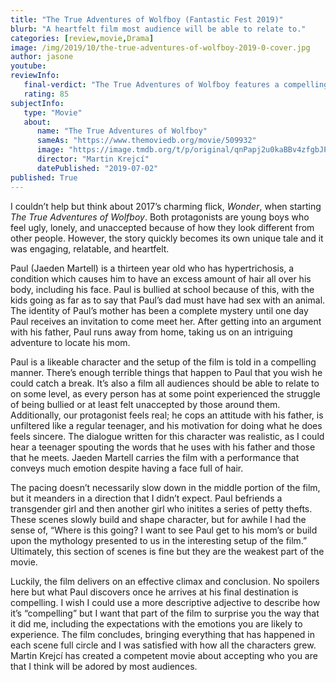```yaml
---
title: "The True Adventures of Wolfboy (Fantastic Fest 2019)"
blurb: "A heartfelt film most audience will be able to relate to."
categories: [review,movie,Drama]
image: /img/2019/10/the-true-adventures-of-wolfboy-2019-0-cover.jpg
author: jasone
youtube: 
reviewInfo:
   final-verdict: "The True Adventures of Wolfboy features a compelling setup and a likable protagonist who goes on a journey that slightly meanders, but comes full circle as it reaches its climax."
   rating: 85
subjectInfo:
   type: "Movie"
   about:
      name: "The True Adventures of Wolfboy"
      sameAs: "https://www.themoviedb.org/movie/509932"
      image: "https://image.tmdb.org/t/p/original/qnPapj2u0kaBBv4zfgbJPJ9ERF9.jpg"
      director: "Martin Krejcí"
      datePublished: "2019-07-02"
published: True
---
```

I couldn’t help but think about 2017’s charming flick, *Wonder*, when starting *The True Adventures of Wolfboy*. Both protagonists are young boys who feel ugly, lonely, and unaccepted because of how they look different from other people. However, the story quickly becomes its own unique tale and it was engaging, relatable, and heartfelt.

Paul (Jaeden Martell) is a thirteen year old who has hypertrichosis, a condition which causes him to have an excess amount of hair all over his body, including his face. Paul is bullied at school because of this, with the kids going as far as to say that Paul’s dad must have had sex with an animal. The identity of Paul’s mother has been a complete mystery until one day Paul receives an invitation to come meet her. After getting into an argument with his father, Paul runs away from home, taking us on an intriguing adventure to locate his mom.

Paul is a likeable character and the setup of the film is told in a compelling manner. There’s enough terrible things that happen to Paul that you wish he could catch a break. It’s also a film all audiences should be able to relate to on some level, as every person has at some point experienced the struggle of being bullied or at least felt unaccepted by those around them. Additionally, our protagonist feels real; he cops an attitude with his father, is unfiltered like a regular teenager, and his motivation for doing what he does feels sincere. The dialogue written for this character was realistic, as I could hear a teenager spouting the words that he uses with his father and those that he meets. Jaeden Martell carries the film with a performance that conveys much emotion despite having a face full of hair. 

The pacing doesn’t necessarily slow down in the middle portion of the film, but it meanders in a direction that I didn’t expect. Paul befriends a transgender girl and then another girl who initites a series of petty thefts. These scenes slowly build and shape character, but for awhile I had the sense of, “Where is this going? I want to see Paul get to his mom’s or build upon the mythology presented to us in the interesting setup of the film.” Ultimately, this section of scenes is fine but they are the weakest part of the movie. 

Luckily, the film delivers on an effective climax and conclusion. No spoilers here but what Paul discovers once he arrives at his final destination  is compelling. I wish I could use a more descriptive adjective to describe how it’s “compelling” but I want that part of the film to surprise you the way that it did me, including the expectations with the emotions you are likely to experience. The film concludes, bringing everything that has happened in each scene full circle and I was satisfied with how all the characters grew. Martin Krejcí has created a competent movie about accepting who you are that I think will be adored by most audiences. 